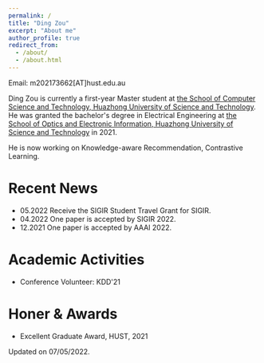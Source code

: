 ```yaml
---
permalink: /
title: "Ding Zou"
excerpt: "About me"
author_profile: true
redirect_from: 
  - /about/
  - /about.html
---
```




Email: m202173662[AT]hust.edu.au

Ding Zou is currently a first-year Master student at <a href="https://www.hust.edu.cn/" target="_blank">the
School of Computer Science and Technology, Huazhong University of Science and Technology</a>. 
He was granted the bachelor's degree in Electrical Engineering
at <a href="https://www.hust.edu.cn/" target="_blank">the
School of Optics and Electronic Information, Huazhong University of Science and Technology</a> in 2021.

He is now working on Knowledge-aware Recommendation, Contrastive Learning.

Recent News
=====
* 05.2022 Receive the SIGIR Student Travel Grant for SIGIR.
* 04.2022 One paper is accepted by SIGIR 2022.
* 12.2021 One paper is accepted by AAAI 2022.

<!-- Work experience
======
* 07.2017 -- 06.2018 Research Intern, Horizon Robotics Inc.
  * Model-based reinforcement learning for autonomous driving. -->

  
Academic Activities
======
  
  * Conference Volunteer: KDD'21

<!--   * Conference PC member: ACML'20, CIKM'21'20, ICDE'20, IJCAI'20, SIGIR'20'19, SIGMOD'20, VLDB'21, WSDM'21'20 -->

Honer & Awards
======
* Excellent Graduate Award, HUST, 2021



Updated on 07/05/2022.
